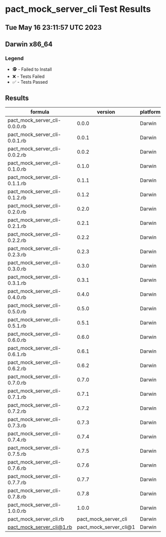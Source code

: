 # pact_mock_server_cli Test Results
## Tue May 16 23:11:57 UTC 2023
## Darwin x86_64
### Legend
- 🕵️ - Failed to Install
- ❌ - Tests Failed
- ✅ - Tests Passed

## Results
| formula | version | platform | arch | result |
| ------- | ------- | -------- | ---- | ------ |
| pact_mock_server_cli-0.0.0.rb | 0.0.0 | Darwin | x86_64 | 🕵️ |
| pact_mock_server_cli-0.0.1.rb | 0.0.1 | Darwin | x86_64 | ✅ |
| pact_mock_server_cli-0.0.2.rb | 0.0.2 | Darwin | x86_64 | ✅ |
| pact_mock_server_cli-0.1.0.rb | 0.1.0 | Darwin | x86_64 | ✅ |
| pact_mock_server_cli-0.1.1.rb | 0.1.1 | Darwin | x86_64 | ✅ |
| pact_mock_server_cli-0.1.2.rb | 0.1.2 | Darwin | x86_64 | ✅ |
| pact_mock_server_cli-0.2.0.rb | 0.2.0 | Darwin | x86_64 | ✅ |
| pact_mock_server_cli-0.2.1.rb | 0.2.1 | Darwin | x86_64 | ✅ |
| pact_mock_server_cli-0.2.2.rb | 0.2.2 | Darwin | x86_64 | ✅ |
| pact_mock_server_cli-0.2.3.rb | 0.2.3 | Darwin | x86_64 | ✅ |
| pact_mock_server_cli-0.3.0.rb | 0.3.0 | Darwin | x86_64 | 🕵️ |
| pact_mock_server_cli-0.3.1.rb | 0.3.1 | Darwin | x86_64 | 🕵️ |
| pact_mock_server_cli-0.4.0.rb | 0.4.0 | Darwin | x86_64 | 🕵️ |
| pact_mock_server_cli-0.5.0.rb | 0.5.0 | Darwin | x86_64 | 🕵️ |
| pact_mock_server_cli-0.5.1.rb | 0.5.1 | Darwin | x86_64 | 🕵️ |
| pact_mock_server_cli-0.6.0.rb | 0.6.0 | Darwin | x86_64 | 🕵️ |
| pact_mock_server_cli-0.6.1.rb | 0.6.1 | Darwin | x86_64 | 🕵️ |
| pact_mock_server_cli-0.6.2.rb | 0.6.2 | Darwin | x86_64 | 🕵️ |
| pact_mock_server_cli-0.7.0.rb | 0.7.0 | Darwin | x86_64 | ✅ |
| pact_mock_server_cli-0.7.1.rb | 0.7.1 | Darwin | x86_64 | ✅ |
| pact_mock_server_cli-0.7.2.rb | 0.7.2 | Darwin | x86_64 | ✅ |
| pact_mock_server_cli-0.7.3.rb | 0.7.3 | Darwin | x86_64 | ✅ |
| pact_mock_server_cli-0.7.4.rb | 0.7.4 | Darwin | x86_64 | ✅ |
| pact_mock_server_cli-0.7.5.rb | 0.7.5 | Darwin | x86_64 | ✅ |
| pact_mock_server_cli-0.7.6.rb | 0.7.6 | Darwin | x86_64 | ✅ |
| pact_mock_server_cli-0.7.7.rb | 0.7.7 | Darwin | x86_64 | ✅ |
| pact_mock_server_cli-0.7.8.rb | 0.7.8 | Darwin | x86_64 | ✅ |
| pact_mock_server_cli-1.0.0.rb | 1.0.0 | Darwin | x86_64 | ✅ |
| pact_mock_server_cli.rb | pact_mock_server_cli | Darwin | x86_64 | ✅ |
| pact_mock_server_cli@1.rb | pact_mock_server_cli@1 | Darwin | x86_64 | ✅ |
